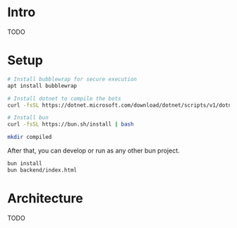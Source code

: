 # Intro
TODO

# Setup
```sh
# Install bubblewrap for secure execution
apt install bubblewrap

# Install dotnet to compile the bots
curl -fsSL https://dotnet.microsoft.com/download/dotnet/scripts/v1/dotnet-install.sh | bash

# Install bun
curl -fsSL https://bun.sh/install | bash

mkdir compiled
```
After that, you can develop or run as any other bun project.
```sh
bun install
bun backend/index.html
```

# Architecture
TODO
